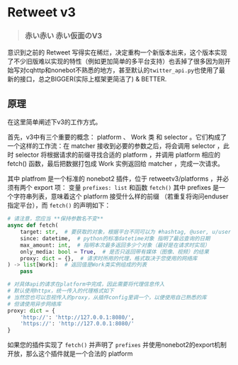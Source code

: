 # Retweet v3

> ### 赤い赤い 赤い仮面のV3

意识到之前的 Retweet 写得实在稀烂，决定重构一个新版本出来，这个版本实现了不少旧版难以实现的特性（例如更加简单的多平台支持）也丢掉了很多因为刚开始写对cqhttp和nonebot不熟悉的地方，甚至默认的`twitter_api.py`也使用了最新的接口，总之BIGGER(实际上框架更简洁了) & BETTER.

## 原理

在这里简单阐述下v3的工作方式。

首先，v3中有三个重要的概念： platform 、 Work 类 和 selector 。它们构成了一个这样的工作流：在 matcher 接收到必要的参数之后，将会调用 selector ，此时 selector 将根据请求的前缀寻找合适的 platform ，并调用 platform 相应的 fetch() 函数，最后把数据打包成 Work 实例返回给 matcher ，完成一次请求。

其中 platfrom 是一个标准的 nonebot2 插件，位于 retweetv3/platforms ，并必须有两个 export 项： 变量 `prefixes: list` 和函数 `fetch()` 其中 prefixes 是一个字符串列表，意味着这个 platform 接受什么样的前缀 （若重复将询问enduser指定平台），而 `fetch()` 的声明如下：

```python
# 请注意，您应当 **保持参数名不变**
async def fetch(
    target: str,  # 要获取的对象，根据平台不同可以为 #hashtag, @user, u/user, r/subreddit 等...
    since: datetime,  # python的标准datetime对象 指明了最远查询的日期
    max_amount: int,  # 指明本次最多返回多少个对象（最好是在请求时实现）
    only_media: bool = True,  # 是否只返回带有媒体（图像、视频）的结果
    proxy: dict = {},  # 请求时所用的代理，格式取决于您使用的网络库
) -> list[Work]:  # 返回值是Work类实例组成的列表
    pass

# 对具体api的请求在platform中完成，因此需要将代理信息传入
# 默认使用httpx，统一传入的代理格式如下
# 当然您也可以忽视传入的proxy，从插件config里调一个，以便使用自己熟悉的库
# 但请使用异步网络库
proxy: dict = {
    'http://': 'http://127.0.0.1:8080/',
    'https://': 'http://127.0.0.1:8080/'
}
```

如果您的插件实现了 `fetch()` 并声明了 `prefixes` 并使用nonebot2的export机制开放，那么这个插件就是一个合法的 platform
